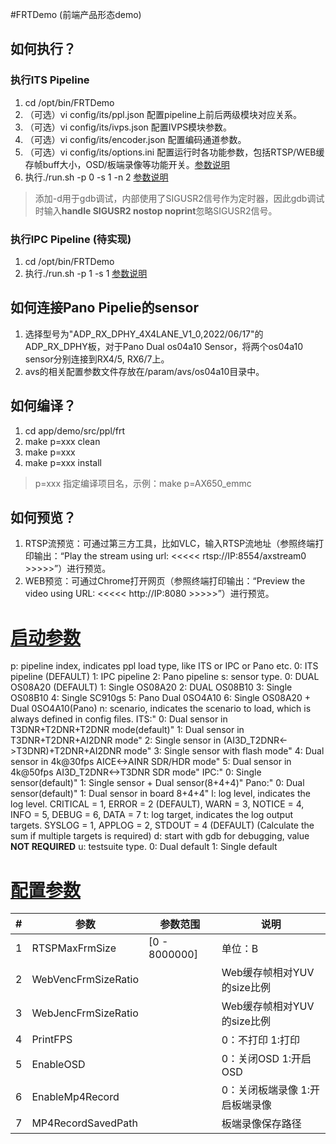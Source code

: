 #FRTDemo (前端产品形态demo)

## 如何执行？
### 执行ITS Pipeline
1. cd /opt/bin/FRTDemo
2. （可选）vi config/its/ppl.json 配置pipeline上前后两级模块对应关系。
3. （可选）vi config/its/ivps.json 配置IVPS模块参数。
4. （可选）vi config/its/encoder.json 配置编码通道参数。
5. （可选）vi config/its/options.ini 配置运行时各功能参数，包括RTSP/WEB缓存帧buff大小，OSD/板端录像等功能开关。[参数说明](#配置参数)
6. 执行./run.sh -p 0 -s 1 -n 2 [参数说明](#启动参数)
>   添加-d用于gdb调试，内部使用了SIGUSR2信号作为定时器，因此gdb调试时输入**handle SIGUSR2 nostop noprint**忽略SIGUSR2信号。

### 执行IPC Pipeline (待实现)
1. cd /opt/bin/FRTDemo
2. 执行./run.sh -p 1 -s 1 [参数说明](#启动参数)

## 如何连接Pano Pipelie的sensor
1. 选择型号为"ADP_RX_DPHY_4X4LANE_V1_0,2022/06/17"的ADP_RX_DPHY板，对于Pano Dual os04a10 Sensor，将两个os04a10 sensor分别连接到RX4/5, RX6/7上。
2. avs的相关配置参数文件存放在/param/avs/os04a10目录中。

## 如何编译？
1. cd app/demo/src/ppl/frt
2. make p=xxx clean
3. make p=xxx
4. make p=xxx install
> p=xxx 指定编译项目名，示例：make p=AX650_emmc

## 如何预览？
1. RTSP流预览：可通过第三方工具，比如VLC，输入RTSP流地址（参照终端打印输出：“Play the stream using url: <<<<< rtsp://IP:8554/axstream0 >>>>>”）进行预览。
2. WEB预览：可通过Chrome打开网页（参照终端打印输出：“Preview the video using URL: <<<<< http://IP:8080 >>>>>”）进行预览。

# <a href="#启动参数">启动参数</a>
p: pipeline index, indicates ppl load type, like ITS or IPC or Pano etc.
   0: ITS pipeline (DEFAULT)
   1: IPC pipeline
   2: Pano pipeline
s: sensor type.
   0: DUAL OS08A20 (DEFAULT)
   1: Single OS08A20
   2: DUAL OS08B10
   3: Single OS08B10
   4: Single SC910gs
   5: Pano Dual 0SO4A10
   6: Single OS08A20 + Dual 0SO4A10(Pano)
n: scenario, indicates the scenario to load, which is always defined in config files.
   ITS:"
       0: Dual sensor in T3DNR+T2DNR+T2DNR mode(default)"
       1: Dual sensor in T3DNR+T2DNR+AI2DNR mode"
       2: Single sensor in (AI3D_T2DNR<->T3DNR)+T2DNR+AI2DNR mode"
       3: Single sensor with flash mode"
       4: Dual sensor in 4k@30fps AICE<->AINR SDR/HDR mode"
       5: Dual sensor in 4k@50fps AI3D_T2DNR<->T3DNR SDR mode"
   IPC:"
       0: Single sensor(default)"
       1: Single sensor + Dual sensor(8+4+4)"
   Pano:"
       0: Dual sensor(default)"
       1: Dual sensor in board 8+4+4"
l: log level, indicates the log level.
   CRITICAL = 1, ERROR = 2 (DEFAULT), WARN = 3, NOTICE = 4, INFO = 5, DEBUG = 6, DATA = 7
t: log target, indicates the log output targets.
   SYSLOG = 1, APPLOG = 2, STDOUT = 4 (DEFAULT) (Calculate the sum if multiple targets is required)
d: start with gdb for debugging, value **NOT REQUIRED**
u: testsuite type.
   0: Dual default
   1: Single default

# <a href="#配置参数">配置参数</a>

|   #   |          参数         |    参数范围   |       说明                        |
| ----- | --------------------- | ------------ | ---------------------------------|
|   1   | RTSPMaxFrmSize        | [0 - 8000000]| 单位：B                           |
|   2   | WebVencFrmSizeRatio   |              | Web缓存帧相对YUV的size比例         |
|   3   | WebJencFrmSizeRatio   |              | Web缓存帧相对YUV的size比例         |
|   4   | PrintFPS              |              | 0：不打印 1:打印                   |
|   5   | EnableOSD             |              | 0：关闭OSD 1:开启OSD               |
|   6   | EnableMp4Record       |              | 0：关闭板端录像 1:开启板端录像      |
|   7   | MP4RecordSavedPath    |              | 板端录像保存路径                   |
